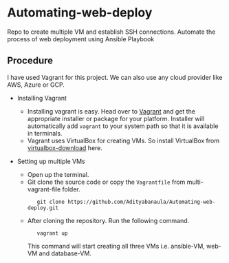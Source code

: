 # Automating-web-deploy
Repo to create multiple VM and establish SSH connections. Automate the process of web deployment using Ansible Playbook
## Procedure ##

I have used Vagrant for this project. We can also use any cloud provider like AWS, Azure or GCP.

* Installing Vagrant
    * Installing vagrant is easy. Head over to [Vagrant](https://www.vagrantup.com/downloads) and get the appropriate installer or package for your platform.
      Installer will automatically add `vagrant` to your system path so that it is available in terminals.
    * Vagrant uses VirtualBox for creating VMs. So install VirtualBox from [virtualbox-download](https://www.virtualbox.org/wiki/Downloads) here.

* Setting up multiple VMs
    * Open up the terminal.
    * Git clone the source code or copy the `Vagrantfile` from multi-vagrant-file folder.
        ```
           git clone https://github.com/Adityabanaula/Automating-web-deploy.git
        ```
    * After cloning the repository. Run the following command.
        ```
           vagrant up
        ```
      This command will start creating all three VMs i.e. ansible-VM, web-VM and database-VM.
    
